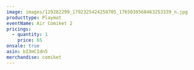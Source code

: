 ```yaml
---
image: images/129282299_1792325424258705_1765038568463253339_n.jpg
producttype: Playmat
eventName: Air Comiket 2
pricings:
  - quantity: 1
    price: 65
onsale: true
asin: bI3mCIdn5
merchandise: comiket
---
```

